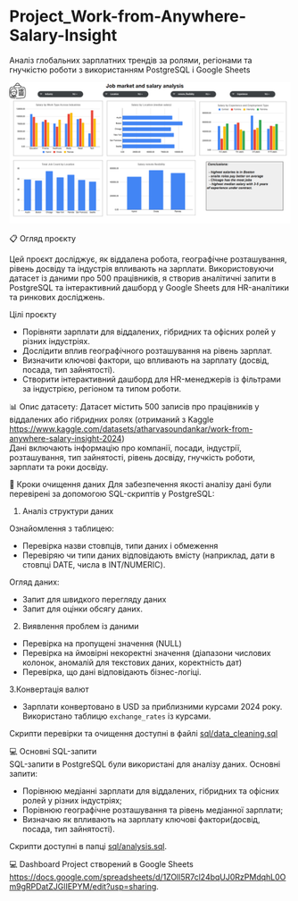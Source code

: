 # Project_Work-from-Anywhere-Salary-Insight
Аналіз глобальних зарплатних трендів за ролями, регіонами та гнучкістю роботи з використанням PostgreSQL і Google Sheets

![Опис зображення](https://github.com/VasylBihari/Project-Work-from-Anywhere-Salary-Insight/blob/main/dashboard/Dashboard_screen.png)

📋 Огляд проєкту

Цей проєкт досліджує, як віддалена робота, географічне розташування, рівень досвіду та індустрія впливають на зарплати. 
Використовуючи датасет із даними про 500 працівників, я створив аналітичні запити в PostgreSQL та інтерактивний дашборд у Google Sheets для HR-аналітики та ринкових досліджень.

Цілі проєкту

- Порівняти зарплати для віддалених, гібридних та офісних ролей у різних індустріях.
- Дослідити вплив географічного розташування на рівень зарплат.
- Визначити ключові фактори, що впливають на зарплату (досвід, посада, тип зайнятості).
- Створити інтерактивний дашборд для HR-менеджерів із фільтрами за індустрією, регіоном та типом роботи.

📊 Опис датасету: 
Датасет містить 500 записів про працівників у віддалених або гібридних ролях (отриманий з Kaggle https://www.kaggle.com/datasets/atharvasoundankar/work-from-anywhere-salary-insight-2024)  
Дані включають інформацію про компанії, посади, індустрії, розташування, тип зайнятості, рівень досвіду, гнучкість роботи, зарплати та роки досвіду.

🧹 Кроки очищення даних
Для забезпечення якості аналізу дані були перевірені за допомогою SQL-скриптів у PostgreSQL:

1. Аналіз структури даних  

Ознайомлення з таблицею:
- Перевірка назви стовпців, типи даних і обмеження
- Перевіряю чи типи даних відповідають вмісту (наприклад, дати в стовпці DATE, числа в INT/NUMERIC).  

Огляд даних:
- Запит для швидкого перегляду даних
- Запит для оцінки обсягу даних.
 
2. Виявлення проблем із даними
- Перевірка на пропущені значення (NULL)
- Перевірка на ймовірні некоректні значення (діапазони числових колонок, аномалій для текстових даних, коректність дат)
- Перевірка, що дані відповідають бізнес-логіці.

3.Конвертація валют
- Зарплати конвертовано в USD за приблизними курсами 2024 року. Використано таблицю `exchange_rates` із курсами.

 Скрипти перевірки та очищення доступні в файлі [sql/data_cleaning.sql](sql/data_cleaning.sql)

💻 Основні SQL-запити  
SQL-запити в PostgreSQL були використані для аналізу даних. Основні запити:
- Порівнюю медіанні зарплати для віддалених, гібридних та офісних ролей у різних індустріях;
- Порівнюю географічне розташування та рівень медіанної зарплати;
- Визначаю як впливають на зарплату ключові фактори(досвід, посада, тип зайнятості).

Скрипти доступні в папці [sql/analysis.sql](sql/analysis.sql).

💻 Dashboard Project створений в Google Sheets
https://docs.google.com/spreadsheets/d/1ZOll5R7cl24bqUJ0RzPMdqhL0Om9gRPDatZJGlIEPYM/edit?usp=sharing.
